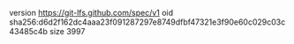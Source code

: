 version https://git-lfs.github.com/spec/v1
oid sha256:d6d2f162dc4aaa23f091287297e8749dfbf47321e3f90e60c029c03c43485c4b
size 3997
